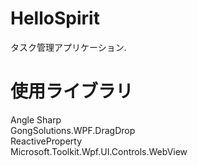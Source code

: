 # HelloSpirit

タスク管理アプリケーション.

# 使用ライブラリ
Angle Sharp  
GongSolutions.WPF.DragDrop  
ReactiveProperty  
Microsoft.Toolkit.Wpf.UI.Controls.WebView  
